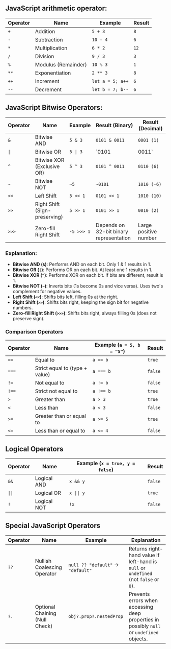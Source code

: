 ## JavaScript arithmetic operator:

| Operator | Name                   | Example         | Result |
|----------|------------------------|----------------|--------|
| `+`      | Addition               | `5 + 3`        | `8`    |
| `-`      | Subtraction            | `10 - 4`       | `6`    |
| `*`      | Multiplication         | `6 * 2`        | `12`   |
| `/`      | Division               | `9 / 3`        | `3`    |
| `%`      | Modulus (Remainder)    | `10 % 3`       | `1`    |
| `**`     | Exponentiation         | `2 ** 3`       | `8`    |
| `++`     | Increment              | `let a = 5; a++` | `6`  |
| `--`     | Decrement              | `let b = 7; b--` | `6`  |


## JavaScript Bitwise Operators:

| Operator | Name                      | Example       | Result (Binary) | Result (Decimal) |
|----------|---------------------------|--------------|----------------|----------------|
| `&`      | Bitwise AND               | `5 & 3`      | `0101 & 0011`  | `0001 (1)`    |
| `\|`     | Bitwise OR                | `5 \| 3`     | `0101 | 0011`  | `0111 (7)`    |
| `^`      | Bitwise XOR (Exclusive OR) | `5 ^ 3`     | `0101 ^ 0011`  | `0110 (6)`    |
| `~`      | Bitwise NOT               | `~5`         | `~0101`        | `1010 (-6)`   |
| `<<`     | Left Shift                | `5 << 1`     | `0101 << 1`    | `1010 (10)`   |
| `>>`     | Right Shift (Sign-preserving) | `5 >> 1` | `0101 >> 1`    | `0010 (2)`    |
| `>>>`    | Zero-fill Right Shift     | `-5 >>> 1`   | Depends on 32-bit binary representation | Large positive number |

### Explanation:
- **Bitwise AND (`&`)**: Performs AND on each bit. Only 1 & 1 results in 1.
- **Bitwise OR (`|`)**: Performs OR on each bit. At least one 1 results in 1.
- **Bitwise XOR (`^`)**: Performs XOR on each bit. If bits are different, result is 1.
- **Bitwise NOT (`~`)**: Inverts bits (1s become 0s and vice versa). Uses two's complement for negative values.
- **Left Shift (`<<`)**: Shifts bits left, filling 0s at the right.
- **Right Shift (`>>`)**: Shifts bits right, keeping the sign bit for negative numbers.
- **Zero-fill Right Shift (`>>>`)**: Shifts bits right, always filling 0s (does not preserve sign).


### **Comparison Operators**  

| Operator | Name                         | Example (`a = 5, b = "5"`) | Result |
|----------|------------------------------|---------------------------|--------|
| `==`     | Equal to                     | `a == b`                  | `true`  |
| `===`    | Strict equal to (type + value) | `a === b`                 | `false` |
| `!=`     | Not equal to                 | `a != b`                   | `false` |
| `!==`    | Strict not equal to          | `a !== b`                  | `true`  |
| `>`      | Greater than                 | `a > 3`                    | `true`  |
| `<`      | Less than                    | `a < 3`                    | `false` |
| `>=`     | Greater than or equal to     | `a >= 5`                   | `true`  |
| `<=`     | Less than or equal to        | `a <= 4`                   | `false` |


## Logical Operators

| Operator | Name               | Example (`x = true, y = false`) | Result  |
|----------|--------------------|-------------------------------|---------|
| `&&`     | Logical AND        | `x && y`                      | `false` |
| `\|\|`   | Logical OR         | `x \|\| y`                    | `true`  |
| `!`      | Logical NOT        | `!x`                          | `false` |


## Special JavaScript Operators

| Operator | Name                           | Example | Explanation |
|----------|--------------------------------|---------|-------------|
| `??`     | Nullish Coalescing Operator   | `null ?? "default"` → `"default"` | Returns right-hand value if left-hand is `null` or `undefined` (not `false` or `0`). |
| `?.`     | Optional Chaining (Null Check)            | `obj?.prop?.nestedProp` | Prevents errors when accessing deep properties in possibly `null` or `undefined` objects. |


